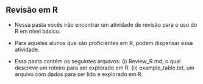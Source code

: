 ## Revisão em R

- Nessa pasta vocês irão encontrar um atividade de revisão para o uso do R em nível básico. 
- Para aqueles alunos que são proficientes em R, podem dispensar essa atividade.

- Essa pasta contém os seguintes arquivos:
(i) Review_R.md, o qual descreve um roteiro para ser explorado em R.
(ii) example_table.txt, um arquivo com dados para ser lido e explorado em R.
